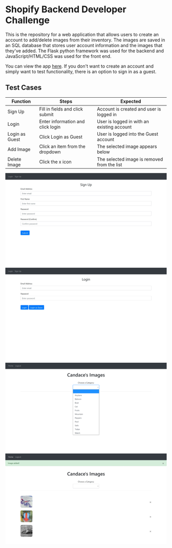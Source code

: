 # Shopify Backend Developer Challenge

This is the repository for a web application that allows users to create an account to add/delete images from their inventory. The images are saved in an SQL database that stores user account information and the images that they've added. The Flask python framework was used for the backend and JavaScript/HTML/CSS was used for the front end. 

You can view the app [here](https://backend-developer-challenge.herokuapp.com/). If you don't want to create an account and simply want to test functionality, there is an option to sign in as a guest. 

## Test Cases 
|    Function    |              Steps                |                 Expected                    |   
| -------------- | --------------------------------- | ------------------------------------------- |
|    Sign Up     |  Fill in fields and click submit  |   Account is created and user is logged in  |
|     Login      | Enter information and click login |  User is logged in with an existing account |
| Login as Guest |       Click Login as Guest        |    User is logged into the Guest account    |
|    Add Image   |  Click an item from the dropdown  |      The selected image appears below       |
|  Delete Image  |         Click the x icon          | The selected image is removed from the list |


![Sign In](https://github.com/candaceng/backend-developer-challenge/blob/main/website/demo/sign_up.JPG)
![Login](https://github.com/candaceng/backend-developer-challenge/blob/main/website/demo/login.JPG)
![Choose Category](https://github.com/candaceng/backend-developer-challenge/blob/main/website/demo/choose_category.png)
![Inventory](https://github.com/candaceng/backend-developer-challenge/blob/main/website/demo/inventory.JPG)

